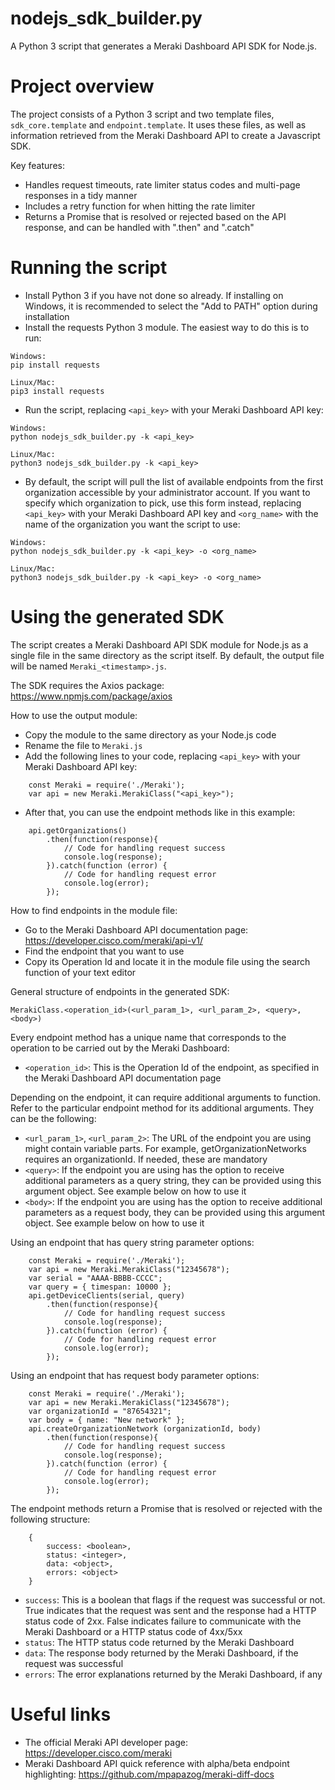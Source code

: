 # nodejs_sdk_builder.py
A Python 3 script that generates a Meraki Dashboard API SDK for Node.js.

# Project overview
The project consists of a Python 3 script and two template files, `sdk_core.template` and `endpoint.template`. It uses these files, as well as information retrieved from the Meraki Dashboard API to create a Javascript SDK.

Key features:
* Handles request timeouts, rate limiter status codes and multi-page responses in a tidy manner
* Includes a retry function for when hitting the rate limiter
* Returns a Promise that is resolved or rejected based on the API response, and can be handled with ".then" and ".catch"

# Running the script
* Install Python 3 if you have not done so already. If installing on Windows, it is recommended to select the "Add to PATH" option during installation
* Install the requests Python 3 module. The easiest way to do this is to run:
```
Windows:
pip install requests

Linux/Mac:
pip3 install requests
```

* Run the script, replacing `<api_key>` with your Meraki Dashboard API key:
```
Windows:
python nodejs_sdk_builder.py -k <api_key>

Linux/Mac:
python3 nodejs_sdk_builder.py -k <api_key>
```

* By default, the script will pull the list of available endpoints from the first organization accessible by your administrator account. If you want to specify which organization to pick, use this form instead, replacing `<api_key>` with your Meraki Dashboard API key and `<org_name>` with the name of the organization you want the script to use:
```
Windows:
python nodejs_sdk_builder.py -k <api_key> -o <org_name>

Linux/Mac:
python3 nodejs_sdk_builder.py -k <api_key> -o <org_name>
```

# Using the generated SDK
The script creates a Meraki Dashboard API SDK module for Node.js as a single file in the same directory as the script itself. By default, the output file will be named `Meraki_<timestamp>.js`.

The SDK requires the Axios package: https://www.npmjs.com/package/axios
    
How to use the output module:
* Copy the module to the same directory as your Node.js code
* Rename the file to `Meraki.js`
* Add the following lines to your code, replacing `<api_key>` with your Meraki Dashboard API key:
```
    const Meraki = require('./Meraki');
    var api = new Meraki.MerakiClass("<api_key>");
```
* After that, you can use the endpoint methods like in this example:
```
    api.getOrganizations()
        .then(function(response){
            // Code for handling request success
            console.log(response);
        }).catch(function (error) {
            // Code for handling request error
            console.log(error);
        });
```
        
How to find endpoints in the module file:
* Go to the Meraki Dashboard API documentation page: https://developer.cisco.com/meraki/api-v1/
* Find the endpoint that you want to use
* Copy its Operation Id and locate it in the module file using the search function of your text editor

General structure of endpoints in the generated SDK:
```
MerakiClass.<operation_id>(<url_param_1>, <url_param_2>, <query>, <body>)

```
    
Every endpoint method has a unique name that corresponds to the operation to be carried out by the Meraki Dashboard:
* `<operation_id>`: This is the Operation Id of the endpoint, as specified in the Meraki Dashboard API documentation page
    
Depending on the endpoint, it can require additional arguments to function. Refer to the particular endpoint method for its additional arguments. They can be the following:
* `<url_param_1>`, `<url_param_2>`: The URL of the endpoint you are using might contain variable parts. For example, getOrganizationNetworks requires an organizationId. If needed, these are mandatory
* `<query>`: If the endpoint you are using has the option to receive additional parameters as a query string, they can be provided using this argument object. See example below on how to use it
* `<body>`: If the endpoint you are using has the option to receive additional parameters as a request body, they can be provided using this argument object. See example below on how to use it
        
Using an endpoint that has query string parameter options:
```
    const Meraki = require('./Meraki');
    var api = new Meraki.MerakiClass("12345678");
    var serial = "AAAA-BBBB-CCCC";
    var query = { timespan: 10000 };
    api.getDeviceClients(serial, query)
        .then(function(response){
            // Code for handling request success
            console.log(response);
        }).catch(function (error) {
            // Code for handling request error
            console.log(error);
        });
```
        
Using an endpoint that has request body parameter options:
```
    const Meraki = require('./Meraki');
    var api = new Meraki.MerakiClass("12345678");
    var organizationId = "87654321";
    var body = { name: "New network" };
    api.createOrganizationNetwork (organizationId, body)
        .then(function(response){
            // Code for handling request success
            console.log(response);
        }).catch(function (error) {
            // Code for handling request error
            console.log(error);
        });
```

The endpoint methods return a Promise that is resolved or rejected with the following structure:
```
    {
        success: <boolean>,
        status: <integer>,
        data: <object>,
        errors: <object>
    }
```
* `success`: This is a boolean that flags if the request was successful or not. True indicates that the request was sent and the response had a HTTP status code of 2xx. False indicates failure to communicate with the Meraki Dashboard or a HTTP status code of 4xx/5xx
* `status`: The HTTP status code returned by the Meraki Dashboard
* `data`: The response body returned by the Meraki Dashboard, if the request was successful
* `errors`: The error explanations returned by the Meraki Dashboard, if any

# Useful links
* The official Meraki API developer page: https://developer.cisco.com/meraki
* Meraki Dashboard API quick reference with alpha/beta endpoint highlighting: https://github.com/mpapazog/meraki-diff-docs
